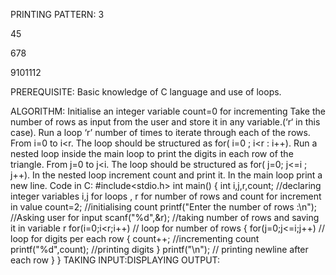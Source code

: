 PRINTING PATTERN:
3

45

678

9101112

PREREQUISITE:
Basic knowledge of C language and use of loops.

ALGORITHM:
Initialise an integer variable count=0 for incrementing
Take the number of rows as input from the user  and store it in any variable.(‘r‘ in this case).
Run a loop ‘r’ number of times to iterate through each of the rows. From i=0 to i<r. The loop should be structured as for( i=0 ; i<r : i++).
 Run a nested loop inside the main loop to print the digits in each row of the triangle. From j=0 to j<i. The loop should be structured as for( j=0; j<=i ; j++).
In the nested loop increment count and print it.
In the main loop print a new line.
Code in C:
#include<stdio.h>
int main()
{
int i,j,r,count;                         //declaring integer variables i,j for loops , r for number of rows and count for increment in value
count=2;                                //initialising count
printf("Enter the number of rows :\n"); //Asking user for input
scanf("%d",&r);                       //taking number of rows and saving it in variable r
for(i=0;i<r;i++)                     // loop for number of rows
   {
      for(j=0;j<=i;j++)              // loop for digits per each row
        {
           count++;                 //incrementing count
           printf("%d",count);      //printing digits
        }
      printf("\n");                 // printing newline after each row
   }
}
TAKING INPUT:DISPLAYING OUTPUT:
 
